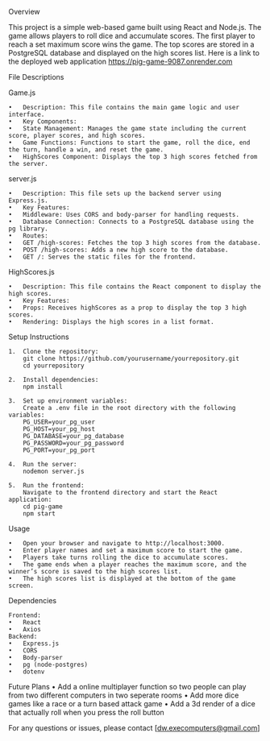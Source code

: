 Overview

This project is a simple web-based game built using React and Node.js. The game allows players to roll dice and accumulate scores. The first player to reach a set maximum score wins the game. The top scores are stored in a PostgreSQL database and displayed on the high scores list.
Here is a link to the deployed web application https://pig-game-9087.onrender.com

File Descriptions

Game.js

	•	Description: This file contains the main game logic and user interface.
	•	Key Components:
	•	State Management: Manages the game state including the current score, player scores, and high scores.
	•	Game Functions: Functions to start the game, roll the dice, end the turn, handle a win, and reset the game.
	•	HighScores Component: Displays the top 3 high scores fetched from the server.

server.js

	•	Description: This file sets up the backend server using Express.js.
	•	Key Features:
	•	Middleware: Uses CORS and body-parser for handling requests.
	•	Database Connection: Connects to a PostgreSQL database using the pg library.
	•	Routes:
	•	GET /high-scores: Fetches the top 3 high scores from the database.
	•	POST /high-scores: Adds a new high score to the database.
	•	GET /: Serves the static files for the frontend.

HighScores.js

	•	Description: This file contains the React component to display the high scores.
	•	Key Features:
	•	Props: Receives highScores as a prop to display the top 3 high scores.
	•	Rendering: Displays the high scores in a list format.

Setup Instructions

	1.	Clone the repository:
        git clone https://github.com/yourusername/yourrepository.git
        cd yourrepository
    
    2.	Install dependencies:
        npm install
    
    3.	Set up environment variables:
		Create a .env file in the root directory with the following variables:
        PG_USER=your_pg_user
        PG_HOST=your_pg_host
        PG_DATABASE=your_pg_database
        PG_PASSWORD=your_pg_password
        PG_PORT=your_pg_port

    4.	Run the server:
        nodemon server.js

    5.	Run the frontend:
		Navigate to the frontend directory and start the React application:
        cd pig-game 
        npm start

Usage

	•	Open your browser and navigate to http://localhost:3000.
	•	Enter player names and set a maximum score to start the game.
	•	Players take turns rolling the dice to accumulate scores.
	•	The game ends when a player reaches the maximum score, and the winner’s score is saved to the high scores list.
	•	The high scores list is displayed at the bottom of the game screen.

Dependencies

	Frontend:
	•	React
	•	Axios
	Backend:
	•	Express.js
	•	CORS
	•	Body-parser
	•	pg (node-postgres)
	•	dotenv

Future Plans
    •	Add a online multiplayer function so two people can play from two different computers in two seperate rooms
	•	Add more dice games like a race or a turn based attack game
	•	Add a 3d render of a dice that actually roll when you press the roll button
	



For any questions or issues, please contact [dw.execomputers@gmail.com]